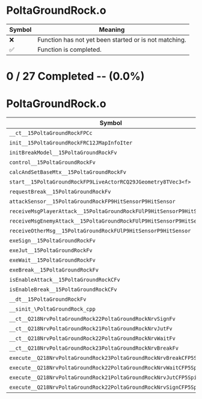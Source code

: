 # PoltaGroundRock.o
| Symbol | Meaning 
| ------------- | ------------- 
| :x: | Function has not yet been started or is not matching. 
| :white_check_mark: | Function is completed. 


# 0 / 27 Completed -- (0.0%)
# PoltaGroundRock.o
| Symbol | Decompiled? |
| ------------- | ------------- |
| `__ct__15PoltaGroundRockFPCc` | :x: |
| `init__15PoltaGroundRockFRC12JMapInfoIter` | :x: |
| `initBreakModel__15PoltaGroundRockFv` | :x: |
| `control__15PoltaGroundRockFv` | :x: |
| `calcAndSetBaseMtx__15PoltaGroundRockFv` | :x: |
| `start__15PoltaGroundRockFP9LiveActorRCQ29JGeometry8TVec3<f>` | :x: |
| `requestBreak__15PoltaGroundRockFv` | :x: |
| `attackSensor__15PoltaGroundRockFP9HitSensorP9HitSensor` | :x: |
| `receiveMsgPlayerAttack__15PoltaGroundRockFUlP9HitSensorP9HitSensor` | :x: |
| `receiveMsgEnemyAttack__15PoltaGroundRockFUlP9HitSensorP9HitSensor` | :x: |
| `receiveOtherMsg__15PoltaGroundRockFUlP9HitSensorP9HitSensor` | :x: |
| `exeSign__15PoltaGroundRockFv` | :x: |
| `exeJut__15PoltaGroundRockFv` | :x: |
| `exeWait__15PoltaGroundRockFv` | :x: |
| `exeBreak__15PoltaGroundRockFv` | :x: |
| `isEnableAttack__15PoltaGroundRockCFv` | :x: |
| `isEnableBreak__15PoltaGroundRockCFv` | :x: |
| `__dt__15PoltaGroundRockFv` | :x: |
| `__sinit_\PoltaGroundRock_cpp` | :x: |
| `__ct__Q218NrvPoltaGroundRock22PoltaGroundRockNrvSignFv` | :x: |
| `__ct__Q218NrvPoltaGroundRock21PoltaGroundRockNrvJutFv` | :x: |
| `__ct__Q218NrvPoltaGroundRock22PoltaGroundRockNrvWaitFv` | :x: |
| `__ct__Q218NrvPoltaGroundRock23PoltaGroundRockNrvBreakFv` | :x: |
| `execute__Q218NrvPoltaGroundRock23PoltaGroundRockNrvBreakCFP5Spine` | :x: |
| `execute__Q218NrvPoltaGroundRock22PoltaGroundRockNrvWaitCFP5Spine` | :x: |
| `execute__Q218NrvPoltaGroundRock21PoltaGroundRockNrvJutCFP5Spine` | :x: |
| `execute__Q218NrvPoltaGroundRock22PoltaGroundRockNrvSignCFP5Spine` | :x: |
